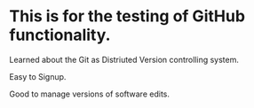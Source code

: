# This is for the testing of GitHub functionality.

Learned about the Git as Distriuted Version controlling system.

Easy to Signup.

Good to manage versions of software edits.
